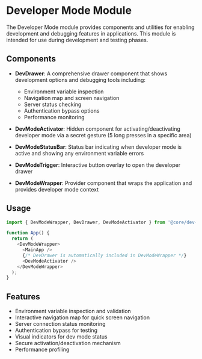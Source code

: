 # Developer Mode Module

The Developer Mode module provides components and utilities for enabling development and debugging features in applications. This module is intended for use during development and testing phases.

## Components

- **DevDrawer**: A comprehensive drawer component that shows development options and debugging tools including:
  - Environment variable inspection
  - Navigation map and screen navigation
  - Server status checking
  - Authentication bypass options
  - Performance monitoring

- **DevModeActivator**: Hidden component for activating/deactivating developer mode via a secret gesture (5 long presses in a specific area)

- **DevModeStatusBar**: Status bar indicating when developer mode is active and showing any environment variable errors

- **DevModeTrigger**: Interactive button overlay to open the developer drawer

- **DevModeWrapper**: Provider component that wraps the application and provides developer mode context

## Usage

```typescript
import { DevModeWrapper, DevDrawer, DevModeActivator } from '@core/dev-mode';

function App() {
  return (
    <DevModeWrapper>
      <MainApp />
      {/* DevDrawer is automatically included in DevModeWrapper */}
      <DevModeActivator />
    </DevModeWrapper>
  );
}
```

## Features

- Environment variable inspection and validation
- Interactive navigation map for quick screen navigation
- Server connection status monitoring
- Authentication bypass for testing
- Visual indicators for dev mode status
- Secure activation/deactivation mechanism
- Performance profiling
